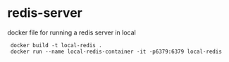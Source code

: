 # redis-server
docker file for running a redis server in local

     docker build -t local-redis .
     docker run --name local-redis-container -it -p6379:6379 local-redis
